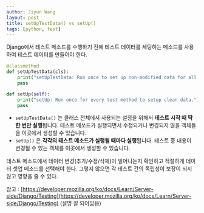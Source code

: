 ```yaml
---
author: Jiyun Wang
layout: post
title: setUpTestData() vs setUp()
tags: [python, test]
---
```


Django에서 테스트 메소드를 수행하기 전에 테스트 데이터를 세팅하는 메소드를 사용하여 테스트 데이터를 만들어야 한다.

```python
@classmethod
def setUpTestData(cls):
    print("setUpTestData: Run once to set up non-modified data for all class methods.")
    pass

def setUp(self):
    print("setUp: Run once for every test method to setup clean data.")
    pass
```

- `setUpTestData()` 는 클래스 전체에서 사용되는 설정을 위해서 **테스트 시작 때 딱 한 번만 실행**됩니다. 테스트 메쏘드가 실행되면서 수정되거나 변경되지 않을 객체들을 이곳에서 생성할 수 있습니다.
- `setUp()` 은 **각각의 테스트 메소드가 실행될 때마다 실행**됩니다. 테스트 중 내용이 변경될 수 있는 객체를 이곳에서 생성할 수 있습니다.

테스트 메소드에서 데이터 변경(추가/수정/삭제)이 일어나는지 확인하고 적절하게 데이터 셋업 메소드를 선택해야 한다. 그렇지 않으면 각 테스트 간의 독립성이 보장이 되지 않고 영향을 줄 수 있다.

참고 : [https://developer.mozilla.org/ko/docs/Learn/Server-side/Django/Testing](https://developer.mozilla.org/ko/docs/Learn/Server-side/Django/Testing) (설명 잘 되어있음)